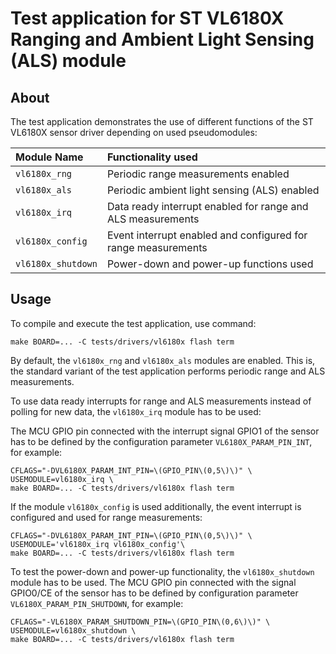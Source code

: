# Test application for ST VL6180X Ranging and Ambient Light Sensing (ALS) module

## About

The test application demonstrates the use of different functions of
the ST VL6180X sensor driver depending on used pseudomodules:

Module Name        | Functionality used
:------------------|:-------------------------------------------
`vl6180x_rng`      | Periodic range measurements enabled
`vl6180x_als`      | Periodic ambient light sensing (ALS) enabled
`vl6180x_irq`      | Data ready interrupt enabled for range and ALS measurements
`vl6180x_config`   | Event interrupt enabled and configured for range measurements
`vl6180x_shutdown` | Power-down and power-up functions used

## Usage

To compile and execute the test application, use command:
~~~~~~~~~~~~~~~~~~~~~~~~~~~~~~~~~~~~~~~~~~~~~~~~~~~~~~~~~~~~~~~~~~~
make BOARD=... -C tests/drivers/vl6180x flash term
~~~~~~~~~~~~~~~~~~~~~~~~~~~~~~~~~~~~~~~~~~~~~~~~~~~~~~~~~~~~~~~~~~~

By default, the `vl6180x_rng` and `vl6180x_als` modules are enabled.
This is, the standard variant of the test application performs periodic
range and ALS measurements.

To use data ready interrupts for range and ALS measurements instead of
polling for new data, the `vl6180x_irq` module has to be used:

The MCU GPIO pin connected with the interrupt signal GPIO1 of the sensor
has to be defined by the configuration parameter `VL6180X_PARAM_PIN_INT`,
for example:
~~~~~~~~~~~~~~~~~~~~~~~~~~~~~~~~~~~~~~~~~~~~~~~~~~~~~~~~~~~~~~~~~~~
CFLAGS="-DVL6180X_PARAM_INT_PIN=\(GPIO_PIN\(0,5\)\)" \
USEMODULE=vl6180x_irq \
make BOARD=... -C tests/drivers/vl6180x flash term
~~~~~~~~~~~~~~~~~~~~~~~~~~~~~~~~~~~~~~~~~~~~~~~~~~~~~~~~~~~~~~~~~~~

If the module `vl6180x_config` is used additionally, the event interrupt
is configured and used for range measurements:
~~~~~~~~~~~~~~~~~~~~~~~~~~~~~~~~~~~~~~~~~~~~~~~~~~~~~~~~~~~~~~~~~~~
CFLAGS="-DVL6180X_PARAM_INT_PIN=\(GPIO_PIN\(0,5\)\)" \
USEMODULE='vl6180x_irq vl6180x_config'\
make BOARD=... -C tests/drivers/vl6180x flash term
~~~~~~~~~~~~~~~~~~~~~~~~~~~~~~~~~~~~~~~~~~~~~~~~~~~~~~~~~~~~~~~~~~~

To test the power-down and power-up functionality, the `vl6180x_shutdown`
module has to be used. The MCU GPIO pin connected with the signal GPIO0/CE
of the sensor has to be defined by configuration parameter
`VL6180X_PARAM_PIN_SHUTDOWN`, for example:
~~~~~~~~~~~~~~~~~~~~~~~~~~~~~~~~~~~~~~~~~~~~~~~~~~~~~~~~~~~~~~~~~~~
CFLAGS="-VL6180X_PARAM_SHUTDOWN_PIN=\(GPIO_PIN\(0,6\)\)" \
USEMODULE=vl6180x_shutdown \
make BOARD=... -C tests/drivers/vl6180x flash term
~~~~~~~~~~~~~~~~~~~~~~~~~~~~~~~~~~~~~~~~~~~~~~~~~~~~~~~~~~~~~~~~~~~
